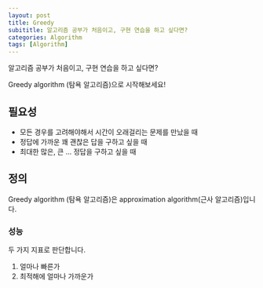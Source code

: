 ```yaml
---
layout: post
title: Greedy
subititle: 알고리즘 공부가 처음이고, 구현 연습을 하고 싶다면?
categories: Algorithm
tags: [Algorithm]
---
```

알고리즘 공부가 처음이고, 구현 연습을 하고 싶다면?

Greedy algorithm (탐욕 알고리즘)으로 시작해보세요!

## 필요성

* 모든 경우를 고려해야해서 시간이 오래걸리는 문제를 만났을 때
* 정답에 가까운 꽤 괜찮은 답을 구하고 싶을 때
* 최대한 많은, 큰 ... 정답을 구하고 싶을 때

## 정의

Greedy algorithm (탐욕 알고리즘)은 approximation algorithm(근사 알고리즘)입니다.

### 성능

두 가지 지표로 판단합니다.

1. 얼마나 빠른가
2. 최적해에 얼마나 가까운가



